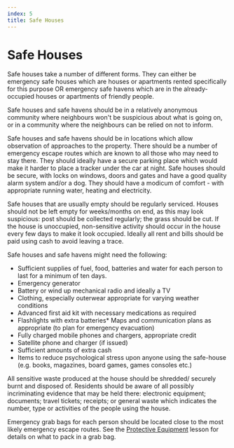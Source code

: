 ```yaml
---
index: 5
title: Safe Houses
---
```

# Safe Houses

Safe houses take a number of different forms. They can either be emergency safe houses which are houses or apartments rented specifically for this purpose OR emergency safe havens which are in the already-occupied houses or apartments of friendly people.

Safe houses and safe havens should be in a relatively anonymous community where neighbours won't be suspicious about what is going on, or in a community where the neighbours can be relied on not to inform.

Safe houses and safe havens should be in locations which allow observation of approaches to the property. There should be a number of emergency escape routes which are known to all those who may need to stay there. They should ideally have a secure parking place which would make it harder to place a tracker under the car at night. Safe houses should be secure, with locks on windows, doors and gates and have a good quality alarm system and/or a dog. They should have a modicum of comfort - with appropriate running water, heating and electricity.

Safe houses that are usually empty should be regularly serviced. Houses should not be left empty for weeks/months on end, as this may look suspicious: post should be collected regularly; the grass should be cut. If the house is unoccupied, non-sensitive activity should occur in the house every few days to make it look occupied. Ideally all rent and bills should be paid using cash to avoid leaving a trace.

Safe houses and safe havens might need the following:

*   Sufficient supplies of fuel, food, batteries and water for each person to last for a minimum of ten days.
*   Emergency generator
*   Battery or wind up mechanical radio and ideally a TV  
*   Clothing, especially outerwear appropriate for varying weather conditions
*   Advanced first aid kit with necessary medications as required
*   Flashlights with extra batteries*   Maps and communication plans as appropriate (to plan for emergency evacuation)
*   Fully charged mobile phones and chargers, appropriate credit  
*   Satellite phone and charger (if issued)  
*   Sufficient amounts of extra cash
*   Items to reduce psychological stress upon anyone using the safe-house (e.g. books, magazines, board games, games consoles etc.)

All sensitive waste produced at the house should be shredded/ securely burnt and disposed of. Residents should be aware of all possibly incriminating evidence that may be held there: electronic equipment; documents; travel tickets; receipts; or general waste which indicates the number, type or activities of the people using the house.

Emergency grab bags for each person should be located close to the most likely emergency escape routes. See the [Protective Equipment](umbrella://lesson/protective-equipment) lesson for details on what to pack in a grab bag.